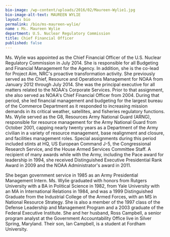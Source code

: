```yaml
---
bio-image: /wp-content/uploads/2016/02/Maureen-Wylie1.jpg
bio-image-alt-text: MAUREEN WYLIE
layout: bio
permalink: /bio/ms-maureen-wylie/
name : Ms. Maureen Wylie
department: U.S. Nuclear Regulatory Commission
title: Chief Financial Officer
published: false
---
```

 Ms. Wylie was appointed as the Chief Financial Officer of the U.S. Nuclear Regulatory Commission in July 2014. She is responsible for all Budgeting and Financial Management for the Agency. In addition, she is the co-lead for Project Aim, NRC's proactive transformation activity. She previously served as the Chief, Resource and Operations Management for NOAA from January 2012 through July 2014. She was the principal executive for all matters related to the NOAA's Corporate Services. Prior to that assignment, she also served as NOAA's Chief Financial Officer from 2004. During that period, she led financial management and budgeting for the largest bureau of the Commerce Department as it responded to increasing mission demands in its critical weather, satellites, and fisheries regulatory functions. Ms. Wylie served as the G8, Resources Army National Guard (ARNG), responsible for resource management for the Army National Guard from October 2001, capping nearly twenty years as a Department of the Army civilian in a variety of resource management, base realignment and closure, and facilities management roles. Special assignments during this period included stints at HQ, US European Command J-5, the Congressional Research Service, and the House Armed Services Committee Staff. A recipient of many awards while with the Army, including the Pace award for leadership in 1994, she received Distinguished Executive Presidential Rank Award in 2009 and the NOAA Administrator's award in 2011.
             
   She began government service in 1985 as an Army Presidential Management Intern. Ms. Wylie graduated with honors from Rutgers University with a BA in Political Science in 1982, from Yale University with an MA in International Relations in 1984, and was a 1999 Distinguished Graduate from the Industrial College of the Armed Forces, with an MS in National Resource Strategy. She is also a member of the 1997 class of the Defense Leadership and Management Program and a 2003 graduate of the Federal Executive Institute. She and her husband, Ross Campbell, a senior program analyst at the Government Accountability Office live in Silver Spring, Maryland. Their son, Ian Campbell, is a student at Fordham University.

